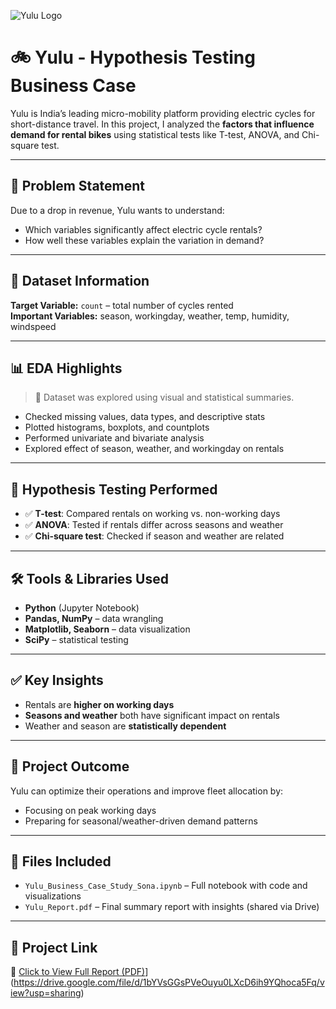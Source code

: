 ![Yulu Logo](https://drive.google.com/uc?export=view&id=1p49JBGRXI1UQUF4NN7m5AS-1pVkfXEfo)

# 🚲 Yulu - Hypothesis Testing Business Case

Yulu is India’s leading micro-mobility platform providing electric cycles for short-distance travel. In this project, I analyzed the **factors that influence demand for rental bikes** using statistical tests like T-test, ANOVA, and Chi-square test.

---

## 🧠 Problem Statement

Due to a drop in revenue, Yulu wants to understand:
- Which variables significantly affect electric cycle rentals?
- How well these variables explain the variation in demand?

---

## 📂 Dataset Information

**Target Variable:** `count` – total number of cycles rented  
**Important Variables:** season, workingday, weather, temp, humidity, windspeed

---

## 📊 EDA Highlights

> 📌 Dataset was explored using visual and statistical summaries.

- Checked missing values, data types, and descriptive stats
- Plotted histograms, boxplots, and countplots
- Performed univariate and bivariate analysis
- Explored effect of season, weather, and workingday on rentals

---

## 🧪 Hypothesis Testing Performed

- ✅ **T-test**: Compared rentals on working vs. non-working days  
- ✅ **ANOVA**: Tested if rentals differ across seasons and weather  
- ✅ **Chi-square test**: Checked if season and weather are related

---

## 🛠️ Tools & Libraries Used

- **Python** (Jupyter Notebook)  
- **Pandas, NumPy** – data wrangling  
- **Matplotlib, Seaborn** – data visualization  
- **SciPy** – statistical testing

---

## ✅ Key Insights

- Rentals are **higher on working days**
- **Seasons and weather** both have significant impact on rentals
- Weather and season are **statistically dependent**

---

## 📌 Project Outcome

Yulu can optimize their operations and improve fleet allocation by:
- Focusing on peak working days  
- Preparing for seasonal/weather-driven demand patterns

---

## 📁 Files Included

- `Yulu_Business_Case_Study_Sona.ipynb` – Full notebook with code and visualizations  
- `Yulu_Report.pdf` – Final summary report with insights (shared via Drive)

---

## 🔗 Project Link

📄 [Click to View Full Report (PDF)]([https://drive.google.com/file/d/1N5j3xPq79R1aiR2Vd0Uh45nB7REQbQ0U/view?usp=sharing)](https://drive.google.com/file/d/1bYVsGGsPVeOuyu0LXcD6ih9YQhoca5Fq/view?usp=sharing)


